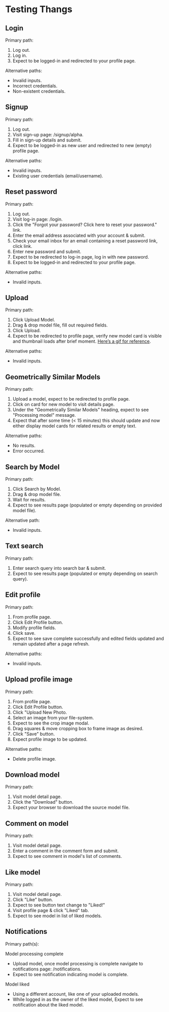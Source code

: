 # Testing Thangs

## Login

Primary path:

1. Log out.
2. Log in.
3. Expect to be logged-in and redirected to your profile page.

Alternative paths:

- Invalid inputs.
- Incorrect credentials.
- Non-existent credentials.

## Signup

Primary path:

1. Log out.
2. Visit sign-up page: /signup/alpha.
3. Fill in sign-up details and submit.
4. Expect to be logged-in as new user and redirected to new (empty) profile page.

Alternative paths:

- Invalid inputs.
- Existing user credentials (email/username).

## Reset password

Primary path:

1. Log out.
2. Visit log-in page: /login.
3. Click the "Forgot your password? Click here to reset your password." link.
4. Enter the email address associated with your account & submit.
5. Check your email inbox for an email containing a reset password link, click link.
6. Enter new password and submit.
7. Expect to be redirected to log-in page, log in with new password.
8. Expect to be logged-in and redirected to your profile page.

Alternative paths:

- Invalid inputs.

## Upload

Primary path:

1. Click Upload Model.
2. Drag & drop model file, fill out required fields.
3. Click Upload.
4. Expect to be redirected to profile page, verify new model card is visible and thumbnail loads after brief moment. [Here’s a gif for reference](https://user-images.githubusercontent.com/169635/83083416-efcda300-a03a-11ea-97b7-025c5f40e0e6.gif).

Alternative paths:

- Invalid inputs.

## Geometrically Similar Models

Primary path:

1. Upload a model, expect to be redirected to profile page.
2. Click on card for new model to visit details page.
3. Under the "Geometrically Similar Models" heading, expect to see "Processing model" message.
4. Expect that after some time (< 15 minutes) this should update and now either display model cards for related results or empty text.

Alternative paths:

- No results.
- Error occurred.

## Search by Model

Primary path:

1. Click Search by Model.
2. Drag & drop model file.
3. Wait for results.
4. Expect to see results page (populated or empty depending on provided model file).

Alternative path:

- Invalid inputs.

## Text search

Primary path:

1. Enter search query into search bar & submit.
2. Expect to see results page (populated or empty depending on search query).

## Edit profile

Primary path:

1. From profile page.
2. Click Edit Profile button.
3. Modify profile fields.
4. Click save.
5. Expect to see save complete successfully and edited fields updated and remain updated after a page refresh.

Alternative paths:

- Invalid inputs.

## Upload profile image

Primary path:

1. From profile page.
2. Click Edit Profile button.
3. Click "Upload New Photo.
4. Select an image from your file-system.
5. Expect to see the crop image modal.
6. Drag squares & move cropping box to frame image as desired.
7. Click "Save" button.
8. Expect profile image to be updated.

Alternative paths:

- Delete profile image.

## Download model

Primary path:

1. Visit model detail page.
2. Click the "Download" button.
3. Expect your browser to download the source model file.


## Comment on model

Primary path:

1. Visit model detail page.
2. Enter a comment in the comment form and submit.
3. Expect to see comment in model's list of comments.

## Like model

Primary path:

1. Visit model detail page.
2. Click "Like" button.
3. Expect to see button text change to "Liked!"
4. Visit profile page & click "Liked" tab.
5. Expect to see model in list of liked models.

## Notifications

Primary path(s):

Model processing complete

- Upload model, once model processing is complete navigate to notifications page: /notifications.
- Expect to see notification indicating model is complete.

Model liked

- Using a different account, like one of your uploaded models.
- While logged in as the owner of the liked model, Expect to see notification about the liked model.
